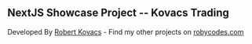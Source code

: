 ## NextJS Showcase Project -- Kovacs Trading

Developed By [Robert Kovacs](https://instagram.com/aka_ale_xander) - Find my other projects on [robycodes.com](https://robycodes.com)
